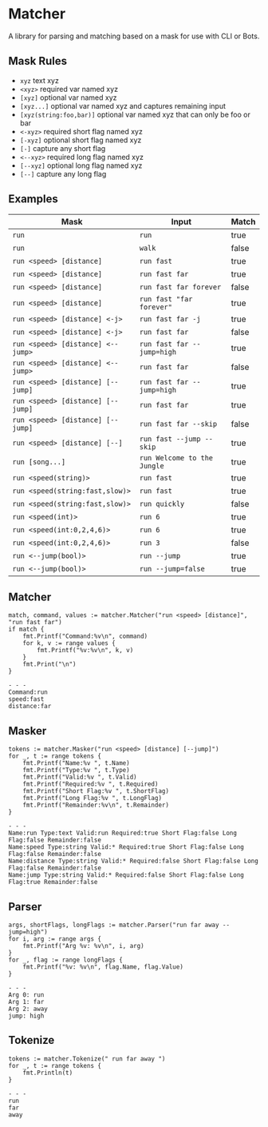 # Matcher

A library for parsing and matching based on a mask for use with CLI or Bots.


## Mask Rules

- `xyz` text xyz
- `<xyz>` required var named xyz
- `[xyz]` optional var named xyz
- `[xyz...]` optional var named xyz and captures remaining input
- `[xyz(string:foo,bar)]` optional var named xyz that can only be foo or bar
- `<-xyz>` required short flag named xyz
- `[-xyz]` optional short flag named xyz
- `[-]` capture any short flag
- `<--xyz>` required long flag named xyz
- `[--xyz]` optional long flag named xyz
- `[--]` capture any long flag


## Examples

| Mask                              | Input                       | Match |
| --------------------------------- | --------------------------- | ----- |
| `run`                             | `run`                       | true  |
| `run`                             | `walk`                      | false |
| `run <speed> [distance]`          | `run fast`                  | true  |
| `run <speed> [distance]`          | `run fast far`              | true  |
| `run <speed> [distance]`          | `run fast far forever`      | false |
| `run <speed> [distance]`          | `run fast "far forever"`    | true  |
| `run <speed> [distance] <-j>`     | `run fast far -j`           | true  |
| `run <speed> [distance] <-j>`     | `run fast far`              | false |
| `run <speed> [distance] <--jump>` | `run fast far --jump=high`  | true  |
| `run <speed> [distance] <--jump>` | `run fast far`              | false |
| `run <speed> [distance] [--jump]` | `run fast far --jump=high`  | true  |
| `run <speed> [distance] [--jump]` | `run fast far`              | true  |
| `run <speed> [distance] [--jump]` | `run fast far --skip`       | false |
| `run <speed> [distance] [--]`     | `run fast --jump --skip`    | true  |
| `run [song...]`                   | `run Welcome to the Jungle` | true  |
| `run <speed(string)>`             | `run fast`                  | true  |
| `run <speed(string:fast,slow)>`   | `run fast`                  | true  |
| `run <speed(string:fast,slow)>`   | `run quickly`               | false |
| `run <speed(int)>`                | `run 6`                     | true  |
| `run <speed(int:0,2,4,6)>`        | `run 6`                     | true  |
| `run <speed(int:0,2,4,6)>`        | `run 3`                     | false |
| `run <--jump(bool)>`              | `run --jump`                | true  |
| `run <--jump(bool)>`              | `run --jump=false`          | true  |


## Matcher

```
match, command, values := matcher.Matcher("run <speed> [distance]", "run fast far")
if match {
	fmt.Printf("Command:%v\n", command)
	for k, v := range values {
		fmt.Printf("%v:%v\n", k, v)
	}
	fmt.Print("\n")
}

- - -
Command:run
speed:fast
distance:far
```


## Masker

```
tokens := matcher.Masker("run <speed> [distance] [--jump]")
for _, t := range tokens {
	fmt.Printf("Name:%v ", t.Name)
	fmt.Printf("Type:%v ", t.Type)
	fmt.Printf("Valid:%v ", t.Valid)
	fmt.Printf("Required:%v ", t.Required)
	fmt.Printf("Short Flag:%v ", t.ShortFlag)
	fmt.Printf("Long Flag:%v ", t.LongFlag)
	fmt.Printf("Remainder:%v\n", t.Remainder)
}

- - -
Name:run Type:text Valid:run Required:true Short Flag:false Long Flag:false Remainder:false
Name:speed Type:string Valid:* Required:true Short Flag:false Long Flag:false Remainder:false
Name:distance Type:string Valid:* Required:false Short Flag:false Long Flag:false Remainder:false
Name:jump Type:string Valid:* Required:false Short Flag:false Long Flag:true Remainder:false
```


## Parser

```
args, shortFlags, longFlags := matcher.Parser("run far away --jump=high")
for i, arg := range args {
	fmt.Printf("Arg %v: %v\n", i, arg)
}
for _, flag := range longFlags {
	fmt.Printf("%v: %v\n", flag.Name, flag.Value)
}

- - -
Arg 0: run
Arg 1: far
Arg 2: away
jump: high
```


## Tokenize

```
tokens := matcher.Tokenize(" run far away ")
for _, t := range tokens {
	fmt.Println(t)
}

- - -
run
far
away
```

